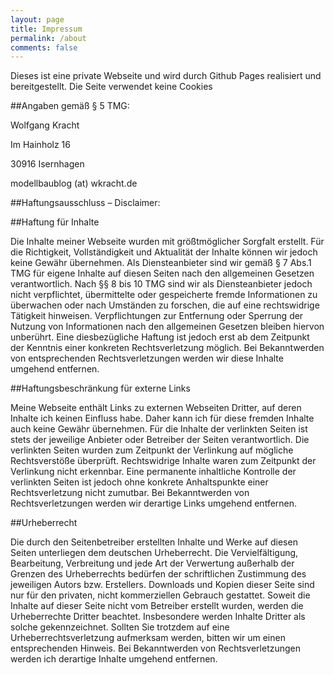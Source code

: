 ```yaml
---
layout: page
title: Impressum
permalink: /about
comments: false
---
```


<div class="row justify-content-between">
<div class="col-md-8 pr-5">

<p>Dieses ist eine private Webseite und wird durch Github Pages realisiert und bereitgestellt. Die Seite verwendet keine Cookies</p>

##Angaben gemäß § 5 TMG:

Wolfgang Kracht

Im Hainholz 16

30916 Isernhagen

modellbaublog (at) wkracht.de

##Haftungsausschluss – Disclaimer:

##Haftung für Inhalte

Die Inhalte meiner Webseite wurden mit größtmöglicher Sorgfalt erstellt. Für die
Richtigkeit, Vollständigkeit und Aktualität der Inhalte können wir jedoch keine
Gewähr übernehmen. Als Diensteanbieter sind wir gemäß § 7 Abs.1 TMG für
eigene Inhalte auf diesen Seiten nach den allgemeinen Gesetzen verantwortlich.
Nach §§ 8 bis 10 TMG sind wir als Diensteanbieter jedoch nicht verpflichtet,
übermittelte oder gespeicherte fremde Informationen zu überwachen oder nach
Umständen zu forschen, die auf eine rechtswidrige Tätigkeit hinweisen.
Verpflichtungen zur Entfernung oder Sperrung der Nutzung von Informationen
nach den allgemeinen Gesetzen bleiben hiervon unberührt.
Eine diesbezügliche Haftung ist jedoch erst ab dem Zeitpunkt der Kenntnis einer
konkreten Rechtsverletzung möglich. Bei Bekanntwerden von entsprechenden
Rechtsverletzungen werden wir diese Inhalte umgehend entfernen.

##Haftungsbeschränkung für externe Links

Meine Webseite enthält Links zu externen Webseiten Dritter, auf deren Inhalte
ich keinen Einfluss habe. Daher kann ich für diese fremden Inhalte auch
keine Gewähr übernehmen. Für die Inhalte der verlinkten Seiten ist stets der
jeweilige Anbieter oder Betreiber der Seiten verantwortlich.
Die verlinkten Seiten wurden zum Zeitpunkt der Verlinkung auf mögliche
Rechtsverstöße überprüft. Rechtswidrige Inhalte waren zum Zeitpunkt der
Verlinkung nicht erkennbar. Eine permanente inhaltliche Kontrolle der verlinkten
Seiten ist jedoch ohne konkrete Anhaltspunkte einer Rechtsverletzung nicht
zumutbar. Bei Bekanntwerden von Rechtsverletzungen werden wir derartige
Links umgehend entfernen.

##Urheberrecht

Die durch den Seitenbetreiber erstellten Inhalte und Werke auf diesen Seiten
unterliegen dem deutschen Urheberrecht. Die Vervielfältigung, Bearbeitung,
Verbreitung und jede Art der Verwertung außerhalb der Grenzen des
Urheberrechts bedürfen der schriftlichen Zustimmung des jeweiligen Autors
bzw. Erstellers. Downloads und Kopien dieser Seite sind nur für den privaten,
nicht kommerziellen Gebrauch gestattet.
Soweit die Inhalte auf dieser Seite nicht vom Betreiber erstellt wurden, werden
die Urheberrechte Dritter beachtet. Insbesondere werden Inhalte Dritter als
solche gekennzeichnet. Sollten Sie trotzdem auf eine Urheberrechtsverletzung
aufmerksam werden, bitten wir um einen entsprechenden Hinweis. Bei
Bekanntwerden von Rechtsverletzungen werden ich derartige Inhalte umgehend
entfernen.
</div>

</div>
